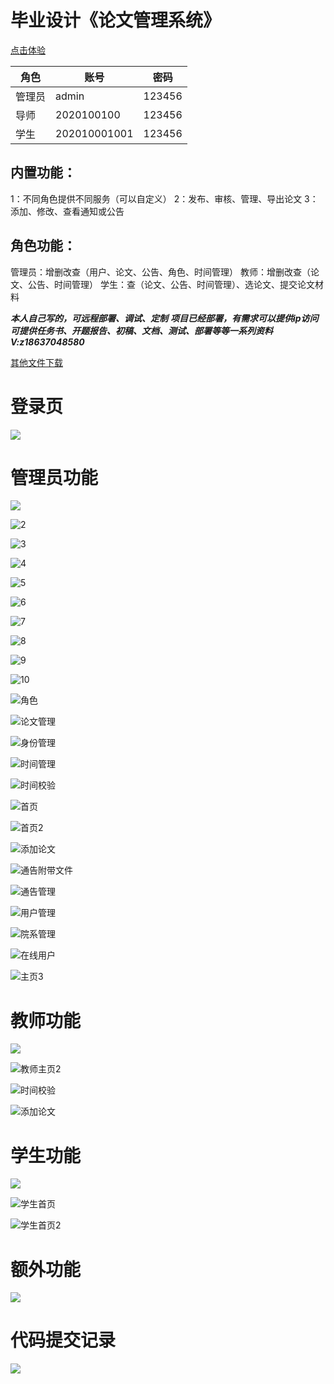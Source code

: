 # 毕业设计《论文管理系统》



[点击体验](http://shun.love/)

| 角色   | 账号         | 密码     |
| ------ | ------------ | -------- |
| 管理员 | admin        | 123456 |
| 导师   | 2020100100   | 123456   |
| 学生   | 202010001001 | 123456   |



## 内置功能：

1：不同角色提供不同服务（可以自定义）
2：发布、审核、管理、导出论文
3：添加、修改、查看通知或公告



## 角色功能：

管理员：增删改查（用户、论文、公告、角色、时间管理）
教师：增删改查（论文、公告、时间管理）
学生：查（论文、公告、时间管理）、选论文、提交论文材料



***本人自己写的，可远程部署、调试、定制***
***项目已经部署，有需求可以提供ip访问***
***可提供任务书、开题报告、初稿、文档、测试、部署等等一系列资料***
***V:z18637048580***



[其他文件下载](https://begin-task.oss-cn-shanghai.aliyuncs.com/data/field/%E8%AE%BA%E6%96%87%E4%BB%8B%E7%BB%8D.zip)



# 登录页

![](./登陆页/登录.jpg)



# 管理员功能

![](./论文介绍/管理员相关/1.jpg)

![2](./论文介绍/管理员相关/2.jpg)

![3](./论文介绍/管理员相关/3.jpg)

![4](./论文介绍/管理员相关/4.jpg)

![5](./论文介绍/管理员相关/5.jpg)

![6](./论文介绍/管理员相关/6.jpg)

![7](./论文介绍/管理员相关/7.jpg)

![8](./论文介绍/管理员相关/8.jpg)

![9](./论文介绍/管理员相关/9.jpg)

![10](./论文介绍/管理员相关/10.jpg)

![角色](./论文介绍/管理员相关/角色.jpg)

![论文管理](./论文介绍/管理员相关/论文管理.jpg)

![身份管理](./论文介绍/管理员相关/身份管理.jpg)

![时间管理](./论文介绍/管理员相关/时间管理.jpg)

![时间校验](./论文介绍/管理员相关/时间校验.jpg)

![首页](./论文介绍/管理员相关/首页.jpg)

![首页2](./论文介绍/管理员相关/首页2.jpg)

![添加论文](./论文介绍/管理员相关/添加论文.jpg)

![通告附带文件](./论文介绍/管理员相关/通告附带文件.jpg)

![通告管理](./论文介绍/管理员相关/通告管理.jpg)

![用户管理](./论文介绍/管理员相关/用户管理.jpg)

![院系管理](./论文介绍/管理员相关/院系管理.jpg)

![在线用户](./论文介绍/管理员相关/在线用户.jpg)

![主页3](./论文介绍/管理员相关/主页3.jpg)



# 教师功能

![](./论文介绍/教师相关/教师主页.jpg)

![教师主页2](./论文介绍/教师相关/教师主页2.jpg)

![时间校验](./论文介绍/教师相关/时间校验.jpg)

![添加论文](./论文介绍/教师相关/添加论文.jpg)

# 学生功能

![](./论文介绍/学生相关/论文选择.jpg)

![学生首页](./论文介绍/学生相关/学生首页.jpg)

![学生首页2](./论文介绍/学生相关/学生首页2.jpg)

# 额外功能

![](./论文介绍/额外功能/短信发送任务.jpg)





# 代码提交记录

![](./1.jpg)
